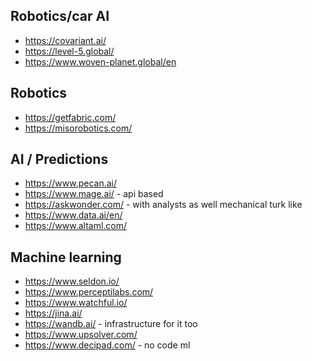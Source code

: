 

## Robotics/car AI
* https://covariant.ai/
* https://level-5.global/
* https://www.woven-planet.global/en

## Robotics
* https://getfabric.com/
* https://misorobotics.com/

## AI / Predictions
* https://www.pecan.ai/
* https://www.mage.ai/ - api based
* https://askwonder.com/ - with analysts as well mechanical turk like
* https://www.data.ai/en/
* https://www.altaml.com/

## Machine learning 
* https://www.seldon.io/
* https://www.perceptilabs.com/
* https://www.watchful.io/
* https://jina.ai/
* https://wandb.ai/ - infrastructure for it too
* https://www.upsolver.com/
* https://www.decipad.com/ - no code ml 
